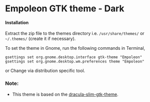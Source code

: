 # Empoleon GTK theme - Dark

#### Installation

Extract the zip file to the themes directory i.e. `/usr/share/themes/` or `~/.themes/` (create it  if necessary).

To set the theme in Gnome, run the following commands in Terminal,

```
gsettings set org.gnome.desktop.interface gtk-theme "Empoleon"
gsettings set org.gnome.desktop.wm.preferences theme "Empoleon"
```
or Change via distribution specific tool.

### Note:
* This theme is based on the [dracula-slim-gtk-theme](https://www.gnome-look.org/s/Gnome/p/1687249).
